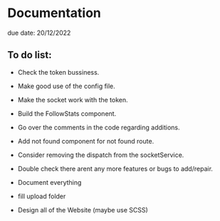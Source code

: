 # Documentation

due date: 20/12/2022
## To do list:
- Check the token bussiness.
- Make good use of the config file.
- Make the socket work with the token.
- Build the FollowStats component.
- Go over the comments in the code regarding additions.
- Add not found component for not found route.
- Consider removing the dispatch from the socketService.

- Double check there arent any more features or bugs to add/repair. 
- Document everything
- fill upload folder
- Design all of the Website (maybe use SCSS)